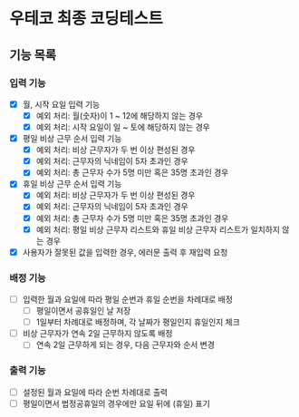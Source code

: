 # 우테코 최종 코딩테스트

## 기능 목록

### 입력 기능
- [x] 월, 시작 요일 입력 기능
  - [x] 예외 처리: 월(숫자)이 1 ~ 12에 해당하지 않는 경우 
  - [x] 예외 처리: 시작 요일이 일 ~ 토에 해당하지 않는 경우
- [x] 평일 비상 근무 순서 입력 기능
  - [x] 예외 처리: 비상 근무자가 두 번 이상 편성된 경우
  - [x] 예외 처리: 근무자의 닉네임이 5자 초과인 경우
  - [x] 예외 처리: 총 근무자 수가 5명 미만 혹은 35명 초과인 경우
- [x] 휴일 비상 근무 순서 입력 기능
  - [x] 예외 처리: 비상 근무자가 두 번 이상 편성된 경우
  - [x] 예외 처리: 근무자의 닉네임이 5자 초과인 경우
  - [x] 예외 처리: 총 근무자 수가 5명 미만 혹은 35명 초과인 경우
  - [x] 예외 처리: 평일 비상 근무자 리스트와 휴일 비상 근무자 리스트가 일치하지 않는 경우
- [x] 사용자가 잘못된 값을 입력한 경우, 에러문 출력 후 재입력 요청

### 배정 기능
- [ ] 입력한 월과 요일에 따라 평일 순번과 휴일 순번을 차례대로 배정
  - [ ] 평일이면서 공휴일인 날 저장
  - [ ] 1일부터 차례대로 배정하며, 각 날짜가 평일인지 휴일인지 체크
- [ ] 비상 근무자가 연속 2일 근무하지 않도록 배정
  - [ ] 연속 2일 근무하게 되는 경우, 다음 근무자와 순서 변경

### 출력 기능
- [ ] 설정된 월과 요일에 따라 순번 차례대로 출력
- [ ] 평일이면서 법정공휴일의 경우에만 요일 뒤에 (휴일) 표기